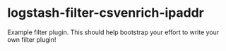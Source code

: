 # logstash-filter-csvenrich-ipaddr
Example filter plugin. This should help bootstrap your effort to write your own filter plugin!
